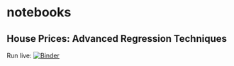 # notebooks

## House Prices: Advanced Regression Techniques
Run live: [![Binder](https://mybinder.org/badge_logo.svg)](https://mybinder.org/v2/gh/sk-sahu/notebooks/master)

